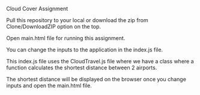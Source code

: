 Cloud Cover Assignment

Pull this repository to your local or download the zip from Clone/DownloadZIP option on the top.

Open main.html file for running this assignment.

You can change the inputs to the application in the index.js file.

This index.js file uses the CloudTravel.js file where we have a class where a function calculates the shortest distance between 2 airports.

The shortest distance will be displayed on the browser once you change inputs and open the main.html file.
